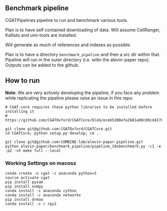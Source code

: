 Benchmark pipeline
------------------

CGATPipelines pipeline to run and benchmark various tools.

Plan is to have self contained downloading of data.
Will assume CellRanger, Kallisto and umi-tools are installed.

Will generate as much of references and indexes as possible.

Plan is to have a directory `benchmark_pipeline` and then a src dir within that.
Pipeline will run in the outer directory (i.e. witin the alevin-paper repo). Outputs
can be added to the github.

How to run
------
**Note**: We are very actively developing the pipeline, if you face any problem while replicating the pipeline please raise an issue in this repo.

```
# CGAT-core requires these python libraries to be installed before installing it
# https://github.com/CGATOxford/CGATCore/blob/eceb5200efa2b81a00c60cd417887e565a90edd8/requires.txt

git clone git@github.com:CGATOxford/CGATCore.git
cd CGATCore; python setup.py develop; cd ..

git clone git@github.com:COMBINE-lab/alevin-paper-pipeline.git
python alevin-paper/benchmark_pipeline/pipeline_10xbenchmark.py -c1 -e -p2 -v5 make full --local
```

### Working Settings on macosx
```
conda create -n cgat -c anaconda python=3
source activate cgat
pip install pysam
pip install numpy
conda install -c anaconda cython
conda install -c anaconda networkx
pip install drmaa
conda install -c r rpy2
```

